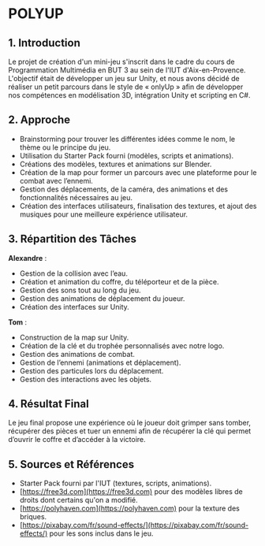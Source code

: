 # POLYUP

## 1. Introduction
Le projet de création d'un mini-jeu s'inscrit dans le cadre du cours de Programmation Multimédia en BUT 3 au sein de l'IUT d'Aix-en-Provence. L'objectif était de développer un jeu sur Unity, et nous avons décidé de réaliser un petit parcours dans le style de « onlyUp » afin de développer nos compétences en modélisation 3D, intégration Unity et scripting en C#.

## 2. Approche
- Brainstorming pour trouver les différentes idées comme le nom, le thème ou le principe du jeu.  
- Utilisation du Starter Pack fourni (modèles, scripts et animations).  
- Créations des modèles, textures et animations sur Blender.  
- Création de la map pour former un parcours avec une plateforme pour le combat avec l’ennemi.  
- Gestion des déplacements, de la caméra, des animations et des fonctionnalités nécessaires au jeu.  
- Création des interfaces utilisateurs, finalisation des textures, et ajout des musiques pour une meilleure expérience utilisateur.

## 3. Répartition des Tâches
**Alexandre** :  
- Gestion de la collision avec l’eau.  
- Création et animation du coffre, du téléporteur et de la pièce.  
- Gestion des sons tout au long du jeu.  
- Gestion des animations de déplacement du joueur.  
- Création des interfaces sur Unity.

**Tom** :  
- Construction de la map sur Unity.  
- Création de la clé et du trophée personnalisés avec notre logo.  
- Gestion des animations de combat.  
- Gestion de l’ennemi (animations et déplacement).  
- Gestion des particules lors du déplacement.  
- Gestion des interactions avec les objets.

## 4. Résultat Final
Le jeu final propose une expérience où le joueur doit grimper sans tomber, récupérer des pièces et tuer un ennemi afin de récupérer la clé qui permet d’ouvrir le coffre et d’accéder à la victoire.

## 5. Sources et Références
- Starter Pack fourni par l'IUT (textures, scripts, animations).  
- [https://free3d.com](https://free3d.com) pour des modèles libres de droits dont certains qu'on a modifié.  
- [https://polyhaven.com](https://polyhaven.com) pour la texture des briques.  
- [https://pixabay.com/fr/sound-effects/](https://pixabay.com/fr/sound-effects/) pour les sons inclus dans le jeu.
